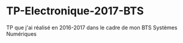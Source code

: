 # TP-Electronique-2017-BTS
TP que j'ai réalisé en 2016-2017 dans le cadre de mon BTS Systèmes Numériques
